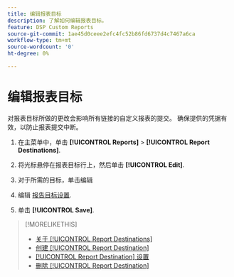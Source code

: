```yaml
---
title: 编辑报表目标
description: 了解如何编辑报表目标。
feature: DSP Custom Reports
source-git-commit: 1ae45d0ceee2efc4fc52b86fd6737d4c7467a6ca
workflow-type: tm+mt
source-wordcount: '0'
ht-degree: 0%

---
```



# 编辑报表目标

对报表目标所做的更改会影响所有链接的自定义报表的提交。 确保提供的凭据有效，以防止报表提交中断。

1. 在主菜单中，单击 **[!UICONTROL Reports]** > **[!UICONTROL Report Destinations]**.

1. 将光标悬停在报表目标行上，然后单击 **[!UICONTROL Edit]**.

1. 对于所需的目标，单击编辑

1. 编辑 [报告目标设置](/help/dsp/reports/report-destinations/report-destination-settings.md).

1. 单击 **[!UICONTROL Save]**.

>[!MORELIKETHIS]
>
>* [关于 [!UICONTROL Report Destinations]](/help/dsp/reports/report-destinations/report-destination-about.md)
>* [创建 [!UICONTROL Report Destination]](/help/dsp/reports/report-destinations/report-destination-create.md)
>* [[!UICONTROL Report Destination] 设置](/help/dsp/reports/report-destinations/report-destination-settings.md)
>* [删除 [!UICONTROL Report Destination]](/help/dsp/reports/report-destinations/report-destination-delete.md)

